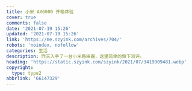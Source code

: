 ```yaml
---
title: 小米 AX6000 开箱体验
cover: true
comments: false
date: '2021-07-19 15:26'
updated: '2021-07-19 15:26'
link: 'https://me.szyink.com/archives/704/'
robots: 'noindex, nofollow'
categories: 生活
description: 昨天入手了一台小米路由器，这里简单的做下测评。
headimg: 'https://static.szyink.com/szyink/2021/07/3419909481.webp'
copyright:
  type: type2
abbrlink: '66147329'
---
```

